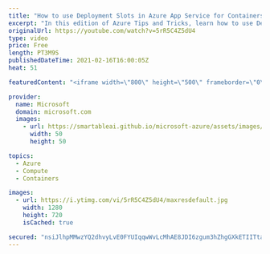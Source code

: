 ```yaml
---
title: "How to use Deployment Slots in Azure App Service for Containers | Azure Tips and Tricks"
excerpt: "In this edition of Azure Tips and Tricks, learn how to use Deployment Slots in Microsoft Azure App Service for Containers.   For more tips and tricks, visit: https://aka.ms/azuretipsandtricks  Get started with 12 months of free services and $200 USD in credit. Create your free account today with Microsoft"
originalUrl: https://youtube.com/watch?v=5rR5C4Z5dU4
type: video
price: Free
length: PT3M9S
publishedDateTime: 2021-02-16T16:00:05Z
heat: 51

featuredContent: "<iframe width=\"800\" height=\"500\" frameborder=\"0\" src=\"https://www.youtube.com/embed/5rR5C4Z5dU4\" allow=\"accelerometer; autoplay; encrypted-media; gyroscope; picture-in-picture\" allowfullscreen></iframe>"

provider:
  name: Microsoft
  domain: microsoft.com
  images:
    - url: https://smartableai.github.io/microsoft-azure/assets/images/organizations/microsoft.com-50x50.jpg
      width: 50
      height: 50

topics:
  - Azure
  - Compute
  - Containers

images:
  - url: https://i.ytimg.com/vi/5rR5C4Z5dU4/maxresdefault.jpg
    width: 1280
    height: 720
    isCached: true

secured: "nsiJlhpMMwzYQ2dhvyLvE0FYUIqqwWvLcMhAE8JDI6zgum3hZhgGXkETIITta6Z8XvTGK8n8FmU0kajlAS65dJIX6wKgv6sc0sY0tw/qEQcfIalccyMuq71JVrdUzjFU/PVCkAleop1nZCg35WRUhVUQqzxk8CPa+hOfPwfdPJDqGxf9uKRxNT8nX9DwI9OCcKvjGHDjcCaQpZXET9YiROm2A1/qDZl+JiZz1FEnWoLJmZsnIJA8NKinH5elTXij/rSGMDdJQ6jfbJjvBsVtl0cJNx/6b6RQgjDica77VW1SMMkXCsE0uGV57ok1o/jw8adxSZNotGuNwgzK6Ty1MkUJoKGqjzWSeCKOKVKFrWblzn/Wle820bywMkQVNjBWg2D7/5i3Xm7Nsc85xLRKL8PYAWbGikYmvDyVw9jMrUY=;J1daMsl1TGjO2DMgwbJfJQ=="
---
```


